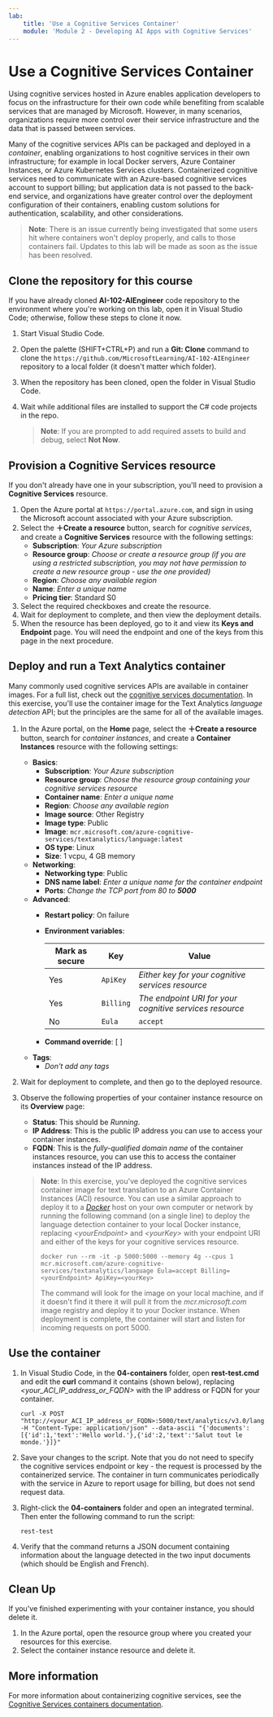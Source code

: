 ```yaml
---
lab:
    title: 'Use a Cognitive Services Container'
    module: 'Module 2 - Developing AI Apps with Cognitive Services'
---
```


# Use a Cognitive Services Container

Using cognitive services hosted in Azure enables application developers to focus on the infrastructure for their own code while benefiting from scalable services that are managed by Microsoft. However, in many scenarios, organizations require more control over their service infrastructure and the data that is passed between services.

Many of the cognitive services APIs can be packaged and deployed in a *container*, enabling organizations to host cognitive services in their own infrastructure; for example in local Docker servers, Azure Container Instances, or Azure Kubernetes Services clusters. Containerized cognitive services need to communicate with an Azure-based cognitive services account to support billing; but application data is not passed to the back-end service, and organizations have greater control over the deployment configuration of their containers, enabling custom solutions for authentication, scalability, and other considerations.

> **Note**: There is an issue currently being investigated that some users hit where containers won't deploy properly, and calls to those containers fail. Updates to this lab will be made as soon as the issue has been resolved.

## Clone the repository for this course

If you have already cloned **AI-102-AIEngineer** code repository to the environment where you're working on this lab, open it in Visual Studio Code; otherwise, follow these steps to clone it now.

1. Start Visual Studio Code.
2. Open the palette (SHIFT+CTRL+P) and run a **Git: Clone** command to clone the `https://github.com/MicrosoftLearning/AI-102-AIEngineer` repository to a local folder (it doesn't matter which folder).
3. When the repository has been cloned, open the folder in Visual Studio Code.
4. Wait while additional files are installed to support the C# code projects in the repo.

    > **Note**: If you are prompted to add required assets to build and debug, select **Not Now**.

## Provision a Cognitive Services resource

If you don't already have one in your subscription, you'll need to provision a **Cognitive Services** resource.

1. Open the Azure portal at `https://portal.azure.com`, and sign in using the Microsoft account associated with your Azure subscription.
2. Select the **&#65291;Create a resource** button, search for *cognitive services*, and create a **Cognitive Services** resource with the following settings:
    - **Subscription**: *Your Azure subscription*
    - **Resource group**: *Choose or create a resource group (if you are using a restricted subscription, you may not have permission to create a new resource group - use the one provided)*
    - **Region**: *Choose any available region*
    - **Name**: *Enter a unique name*
    - **Pricing tier**: Standard S0
3. Select the required checkboxes and create the resource.
4. Wait for deployment to complete, and then view the deployment details.
5. When the resource has been deployed, go to it and view its **Keys and Endpoint** page. You will need the endpoint and one of the keys from this page in the next procedure.

## Deploy and run a Text Analytics container

Many commonly used cognitive services APIs are available in container images. For a full list, check out the [cognitive services documentation](https://docs.microsoft.com/azure/cognitive-services/cognitive-services-container-support#container-availability-in-azure-cognitive-services). In this exercise, you'll use the container image for the Text Analytics *language detection* API; but the principles are the same for all of the available images.

1. In the Azure portal, on the **Home** page, select the **&#65291;Create a resource** button, search for *container instances*, and create a **Container Instances** resource with the following settings:

    - **Basics**:
        - **Subscription**: *Your Azure subscription*
        - **Resource group**: *Choose the resource group containing your cognitive services resource*
        - **Container name**: *Enter a unique name*
        - **Region**: *Choose any available region*
        - **Image source**: Other Registry
        - **Image type**: Public
        - **Image**: `mcr.microsoft.com/azure-cognitive-services/textanalytics/language:latest`
        - **OS type**: Linux
        - **Size**: 1 vcpu, 4 GB memory
    - **Networking**:
        - **Networking type**: Public
        - **DNS name label**: *Enter a unique name for the container endpoint*
        - **Ports**: *Change the TCP port from 80 to **5000***
    - **Advanced**:
        - **Restart policy**: On failure
        - **Environment variables**:

            | Mark as secure | Key | Value |
            | -------------- | --- | ----- |
            | Yes | `ApiKey` | *Either key for your cognitive services resource* |
            | Yes | `Billing` | *The endpoint URI for your cognitive services resource* |
            | No | `Eula` | `accept` |

        - **Command override**: [ ]
    - **Tags**:
        - *Don't add any tags*

2. Wait for deployment to complete, and then go to the deployed resource.
3. Observe the following properties of your container instance resource on its **Overview** page:
    - **Status**: This should be *Running*.
    - **IP Address**: This is the public IP address you can use to access your container instances.
    - **FQDN**: This is the *fully-qualified domain name* of the container instances resource, you can use this to access the container instances instead of the IP address.

    > **Note**: In this exercise, you've deployed the cognitive services container image for text translation to an Azure Container Instances (ACI) resource. You can use a similar approach to deploy it to a *[Docker](https://www.docker.com/products/docker-desktop)* host on your own computer or network by running the following command (on a single line) to deploy the language detection container to your local Docker instance, replacing *&lt;yourEndpoint&gt;* and *&lt;yourKey&gt;* with your endpoint URI and either of the keys for your cognitive services resource.
    >
    > ```
    > docker run --rm -it -p 5000:5000 --memory 4g --cpus 1 mcr.microsoft.com/azure-cognitive-services/textanalytics/language Eula=accept Billing=<yourEndpoint> ApiKey=<yourKey>
    > ```
    >
    > The command will look for the image on your local machine, and if it doesn't find it there it will pull it from the *mcr.microsoft.com* image registry and deploy it to your Docker instance. When deployment is complete, the container will start and listen for incoming requests on port 5000.

## Use the container

1. In Visual Studio Code, in the **04-containers** folder, open **rest-test.cmd** and edit the **curl** command it contains (shown below), replacing *&lt;your_ACI_IP_address_or_FQDN&gt;* with the IP address or FQDN for your container.

    ```
    curl -X POST "http://<your_ACI_IP_address_or_FQDN>:5000/text/analytics/v3.0/languages?" -H "Content-Type: application/json" --data-ascii "{'documents':[{'id':1,'text':'Hello world.'},{'id':2,'text':'Salut tout le monde.'}]}"
    ```

2. Save your changes to the script. Note that you do not need to specify the cognitive services endpoint or key - the request is processed by the containerized service. The container in turn communicates periodically with the service in Azure to report usage for billing, but does not send request data.
3. Right-click the **04-containers** folder and open an integrated terminal. Then enter the following command to run the script:

    ```
    rest-test
    ```

4. Verify that the command returns a JSON document containing information about the language detected in the two input documents (which should be English and French).

## Clean Up

If you've finished experimenting with your container instance, you should delete it.

1. In the Azure portal, open the resource group where you created your resources for this exercise.
2. Select the container instance resource and delete it.

## More information

For more information about containerizing cognitive services, see the [Cognitive Services containers documentation](https://docs.microsoft.com/azure/cognitive-services/containers/).
